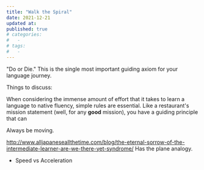 ```yaml
---
title: "Walk the Spiral"
date: 2021-12-21
updated at: 
published: true
# categories:
#   - 
# tags:
#   - 
---
```


"Do or Die." This is the single most important guiding axiom for your language journey. 

Things to discuss:

When considering the immense amount of effort that it takes to learn a language to native fluency, simple rules are essential. Like a restaurant's mission statement (well, for any **good** mission), you have a guiding principle that can

Always be moving. 

http://www.alljapaneseallthetime.com/blog/the-eternal-sorrow-of-the-intermediate-learner-are-we-there-yet-syndrome/
Has the plane analogy. 
- Speed vs Acceleration
